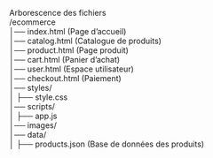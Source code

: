 Arborescence des fichiers  
/ecommerce  
│── index.html  (Page d’accueil)  
│── catalog.html (Catalogue de produits)  
│── product.html (Page produit)  
│── cart.html (Panier d’achat)  
│── user.html (Espace utilisateur)  
│── checkout.html (Paiement)  
│── styles/  
│   ├── style.css  
│── scripts/  
│   ├── app.js  
│── images/  
│── data/  
│   ├── products.json (Base de données des produits)  


